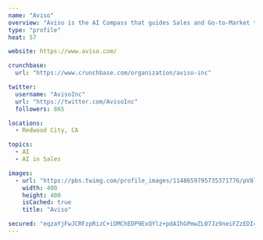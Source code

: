 ```yaml
---
name: "Aviso"
overview: "Aviso is the AI Compass that guides Sales and Go-to-Market teams to close more deals, accelerate growth, and find their revenue True North"
type: "profile"
heat: 57

website: https://www.aviso.com/

crunchbase:
  url: "https://www.crunchbase.com/organization/aviso-inc"

twitter:
  username: "AvisoInc"
  url: "https://twitter.com/AvisoInc"
  followers: 865

locations:
  - Redwood City, CA

topics:
  - AI
  - AI in Sales

images:
  - url: "https://pbs.twimg.com/profile_images/1148659795735371776/pV8lUeX3_400x400.png"
    width: 400
    height: 400
    isCached: true
    title: "Aviso"

secured: "eqzaYjFwJCRFzpRizC+iOMChEDP9ExQYlz+pdAIhGPmwZL07Jz9neiFZzEDI4AfWe0sa/PJ6w+Uo8ETvKdAFTkoWlCL9znH0w1U8TKEdmioV65u7eSbXH2EMdbodld4L7uNonTP+gqh3HuubztvQO4QdNRhmAlwdRYTbA5+VEBhGP0qJ3EXb8jJ7zrLBFGN9vhMXb0FcIgdxxt7ThgX57nLFdNcuOizo4hpFywYxX2TP1/Aput1dVPOVDOWBBxWSwshQkHu6kfjdLNNTGjKiahA1ubeRHIJdSGndI4mrq8HvXTFqeN+JIa1lrWx52USfkdHvswSd83Qqv6525/QE6ikpCpyZo1yU7T3RyZvjHHgV1YJTvWRhXOrqr4hJrEsJffQ4eBCl9OTla86jasfs8w==;J8pGmNdArz/2MeQiI/X8lQ=="
---
```


